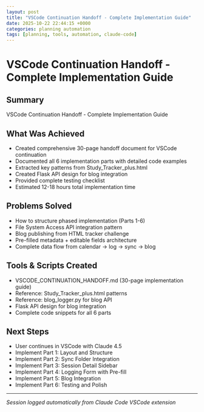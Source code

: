 ```yaml
---
layout: post
title: "VSCode Continuation Handoff - Complete Implementation Guide"
date: 2025-10-22 22:44:15 +0000
categories: planning automation
tags: [planning, tools, automation, claude-code]
---
```


# VSCode Continuation Handoff - Complete Implementation Guide

## Summary
VSCode Continuation Handoff - Complete Implementation Guide

## What Was Achieved

- Created comprehensive 30-page handoff document for VSCode continuation
- Documented all 6 implementation parts with detailed code examples
- Extracted key patterns from Study_Tracker_plus.html
- Created Flask API design for blog integration
- Provided complete testing checklist
- Estimated 12-18 hours total implementation time


## Problems Solved

- How to structure phased implementation (Parts 1-6)
- File System Access API integration pattern
- Blog publishing from HTML tracker challenge
- Pre-filled metadata + editable fields architecture
- Complete data flow from calendar → log → sync → blog


## Tools & Scripts Created

- VSCODE_CONTINUATION_HANDOFF.md (30-page implementation guide)
- Reference: Study_Tracker_plus.html patterns
- Reference: blog_logger.py for blog API
- Flask API design for blog integration
- Complete code snippets for all 6 parts


## Next Steps

- User continues in VSCode with Claude 4.5
- Implement Part 1: Layout and Structure
- Implement Part 2: Sync Folder Integration
- Implement Part 3: Session Detail Sidebar
- Implement Part 4: Logging Form with Pre-fill
- Implement Part 5: Blog Integration
- Implement Part 6: Testing and Polish


---
*Session logged automatically from Claude Code VSCode extension*
